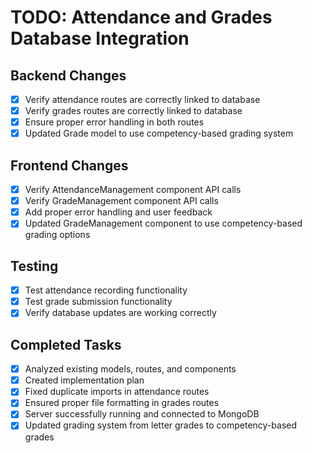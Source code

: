 # TODO: Attendance and Grades Database Integration

## Backend Changes
- [x] Verify attendance routes are correctly linked to database
- [x] Verify grades routes are correctly linked to database
- [x] Ensure proper error handling in both routes
- [x] Updated Grade model to use competency-based grading system

## Frontend Changes
- [x] Verify AttendanceManagement component API calls
- [x] Verify GradeManagement component API calls
- [x] Add proper error handling and user feedback
- [x] Updated GradeManagement component to use competency-based grading options

## Testing
- [x] Test attendance recording functionality
- [x] Test grade submission functionality
- [x] Verify database updates are working correctly

## Completed Tasks
- [x] Analyzed existing models, routes, and components
- [x] Created implementation plan
- [x] Fixed duplicate imports in attendance routes
- [x] Ensured proper file formatting in grades routes
- [x] Server successfully running and connected to MongoDB
- [x] Updated grading system from letter grades to competency-based grades
